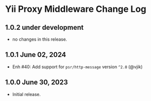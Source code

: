 # Yii Proxy Middleware Change Log

## 1.0.2 under development

- no changes in this release.

## 1.0.1 June 02, 2024

- Enh #40: Add support for `psr/http-message` version `^2.0` (@vjik)

## 1.0.0 June 30, 2023

- Initial release.
